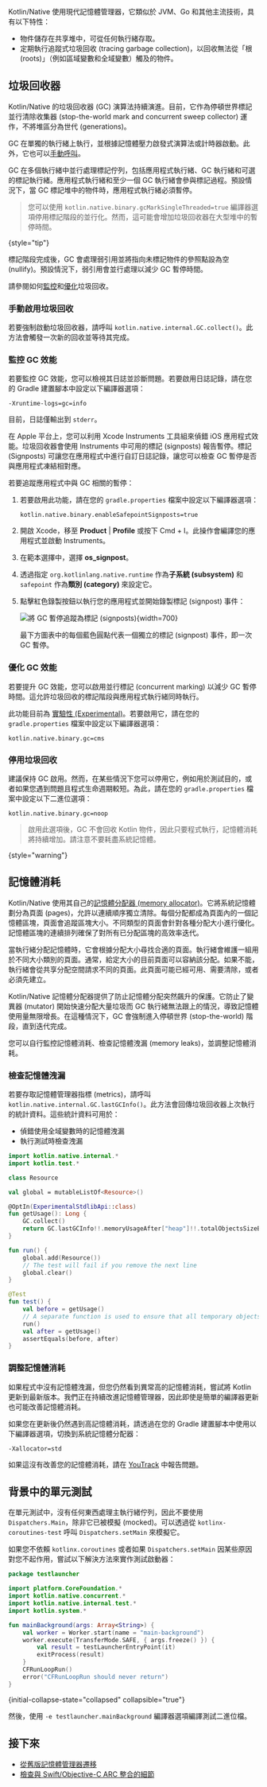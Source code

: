 [//]: # (title: Kotlin/Native 記憶體管理)

Kotlin/Native 使用現代記憶體管理器，它類似於 JVM、Go 和其他主流技術，具有以下特性：

*   物件儲存在共享堆中，可從任何執行緒存取。
*   定期執行追蹤式垃圾回收 (tracing garbage collection)，以回收無法從「根 (roots)」（例如區域變數和全域變數）觸及的物件。

## 垃圾回收器

Kotlin/Native 的垃圾回收器 (GC) 演算法持續演進。目前，它作為停頓世界標記並行清除收集器 (stop-the-world mark and concurrent sweep collector) 運作，不將堆區分為世代 (generations)。

GC 在單獨的執行緒上執行，並根據記憶體壓力啟發式演算法或計時器啟動。此外，它也可以[手動呼叫](#enable-garbage-collection-manually)。

GC 在多個執行緒中並行處理標記佇列，包括應用程式執行緒、GC 執行緒和可選的標記執行緒。應用程式執行緒和至少一個 GC 執行緒會參與標記過程。預設情況下，當 GC 標記堆中的物件時，應用程式執行緒必須暫停。

> 您可以使用 `kotlin.native.binary.gcMarkSingleThreaded=true` 編譯器選項停用標記階段的並行化。然而，這可能會增加垃圾回收器在大型堆中的暫停時間。
>
{style="tip"}

標記階段完成後，GC 會處理弱引用並將指向未標記物件的參照點設為空 (nullify)。預設情況下，弱引用會並行處理以減少 GC 暫停時間。

請參閱如何[監控](#monitor-gc-performance)和[優化](#optimize-gc-performance)垃圾回收。

### 手動啟用垃圾回收

若要強制啟動垃圾回收器，請呼叫 `kotlin.native.internal.GC.collect()`。此方法會觸發一次新的回收並等待其完成。

### 監控 GC 效能

若要監控 GC 效能，您可以檢視其日誌並診斷問題。若要啟用日誌記錄，請在您的 Gradle 建置腳本中設定以下編譯器選項：

```none
-Xruntime-logs=gc=info
```

目前，日誌僅輸出到 `stderr`。

在 Apple 平台上，您可以利用 Xcode Instruments 工具組來偵錯 iOS 應用程式效能。垃圾回收器會使用 Instruments 中可用的標記 (signposts) 報告暫停。標記 (Signposts) 可讓您在應用程式中進行自訂日誌記錄，讓您可以檢查 GC 暫停是否與應用程式凍結相對應。

若要追蹤應用程式中與 GC 相關的暫停：

1.  若要啟用此功能，請在您的 `gradle.properties` 檔案中設定以下編譯器選項：
    
    ```none
    kotlin.native.binary.enableSafepointSignposts=true
    ```

2.  開啟 Xcode，移至 **Product** | **Profile** 或按下 <shortcut>Cmd + I</shortcut>。此操作會編譯您的應用程式並啟動 Instruments。
3.  在範本選擇中，選擇 **os_signpost**。
4.  透過指定 `org.kotlinlang.native.runtime` 作為**子系統 (subsystem)** 和 `safepoint` 作為**類別 (category)** 來設定它。
5.  點擊紅色錄製按鈕以執行您的應用程式並開始錄製標記 (signpost) 事件：

    ![將 GC 暫停追蹤為標記 (signposts)](native-gc-signposts.png){width=700}

    最下方圖表中的每個藍色圓點代表一個獨立的標記 (signpost) 事件，即一次 GC 暫停。

### 優化 GC 效能

若要提升 GC 效能，您可以啟用並行標記 (concurrent marking) 以減少 GC 暫停時間。這允許垃圾回收的標記階段與應用程式執行緒同時執行。

此功能目前為 [實驗性 (Experimental)](components-stability.md#stability-levels-explained)。若要啟用它，請在您的 `gradle.properties` 檔案中設定以下編譯器選項：
  
```none
kotlin.native.binary.gc=cms
```

### 停用垃圾回收

建議保持 GC 啟用。然而，在某些情況下您可以停用它，例如用於測試目的，或者如果您遇到問題且程式生命週期較短。為此，請在您的 `gradle.properties` 檔案中設定以下二進位選項：

```none
kotlin.native.binary.gc=noop
```

> 啟用此選項後，GC 不會回收 Kotlin 物件，因此只要程式執行，記憶體消耗將持續增加。請注意不要耗盡系統記憶體。
>
{style="warning"}

## 記憶體消耗

Kotlin/Native 使用其自己的[記憶體分配器 (memory allocator)](https://github.com/JetBrains/kotlin/blob/master/kotlin-native/runtime/src/alloc/custom/README.md)。它將系統記憶體劃分為頁面 (pages)，允許以連續順序獨立清除。每個分配都成為頁面內的一個記憶體區塊，頁面會追蹤區塊大小。不同類型的頁面會針對各種分配大小進行優化。記憶體區塊的連續排列確保了對所有已分配區塊的高效率迭代。

當執行緒分配記憶體時，它會根據分配大小尋找合適的頁面。執行緒會維護一組用於不同大小類別的頁面。通常，給定大小的目前頁面可以容納該分配。如果不能，執行緒會從共享分配空間請求不同的頁面。此頁面可能已經可用、需要清除，或者必須先建立。

Kotlin/Native 記憶體分配器提供了防止記憶體分配突然飆升的保護。它防止了變異器 (mutator) 開始快速分配大量垃圾而 GC 執行緒無法跟上的情況，導致記憶體使用量無限增長。在這種情況下，GC 會強制進入停頓世界 (stop-the-world) 階段，直到迭代完成。

您可以自行監控記憶體消耗、檢查記憶體洩漏 (memory leaks)，並調整記憶體消耗。

### 檢查記憶體洩漏

若要存取記憶體管理器指標 (metrics)，請呼叫 `kotlin.native.internal.GC.lastGCInfo()`。此方法會回傳垃圾回收器上次執行的統計資料。這些統計資料可用於：

*   偵錯使用全域變數時的記憶體洩漏
*   執行測試時檢查洩漏

```kotlin
import kotlin.native.internal.*
import kotlin.test.*

class Resource

val global = mutableListOf<Resource>()

@OptIn(ExperimentalStdlibApi::class)
fun getUsage(): Long {
    GC.collect()
    return GC.lastGCInfo!!.memoryUsageAfter["heap"]!!.totalObjectsSizeBytes
}

fun run() {
    global.add(Resource())
    // The test will fail if you remove the next line
    global.clear()
}

@Test
fun test() {
    val before = getUsage()
    // A separate function is used to ensure that all temporary objects are cleared
    run()
    val after = getUsage()
    assertEquals(before, after)
}
```

### 調整記憶體消耗

如果程式中沒有記憶體洩漏，但您仍然看到異常高的記憶體消耗，嘗試將 Kotlin 更新到最新版本。我們正在持續改進記憶體管理器，因此即使是簡單的編譯器更新也可能改善記憶體消耗。

如果您在更新後仍然遇到高記憶體消耗，請透過在您的 Gradle 建置腳本中使用以下編譯器選項，切換到系統記憶體分配器：

```none
-Xallocator=std
```

如果這沒有改善您的記憶體消耗，請在 [YouTrack](https://youtrack.jetbrains.com/newissue?project=kt) 中報告問題。

## 背景中的單元測試

在單元測試中，沒有任何東西處理主執行緒佇列，因此不要使用 `Dispatchers.Main`，除非它已被模擬 (mocked)。可以透過從 `kotlinx-coroutines-test` 呼叫 `Dispatchers.setMain` 來模擬它。

如果您不依賴 `kotlinx.coroutines` 或者如果 `Dispatchers.setMain` 因某些原因對您不起作用，嘗試以下解決方法來實作測試啟動器：

```kotlin
package testlauncher

import platform.CoreFoundation.*
import kotlin.native.concurrent.*
import kotlin.native.internal.test.*
import kotlin.system.*

fun mainBackground(args: Array<String>) {
    val worker = Worker.start(name = "main-background")
    worker.execute(TransferMode.SAFE, { args.freeze() }) {
        val result = testLauncherEntryPoint(it)
        exitProcess(result)
    }
    CFRunLoopRun()
    error("CFRunLoopRun should never return")
}
```
{initial-collapse-state="collapsed" collapsible="true"}

然後，使用 `-e testlauncher.mainBackground` 編譯器選項編譯測試二進位檔。

## 接下來

*   [從舊版記憶體管理器遷移](native-migration-guide.md)
*   [檢查與 Swift/Objective-C ARC 整合的細節](native-arc-integration.md)